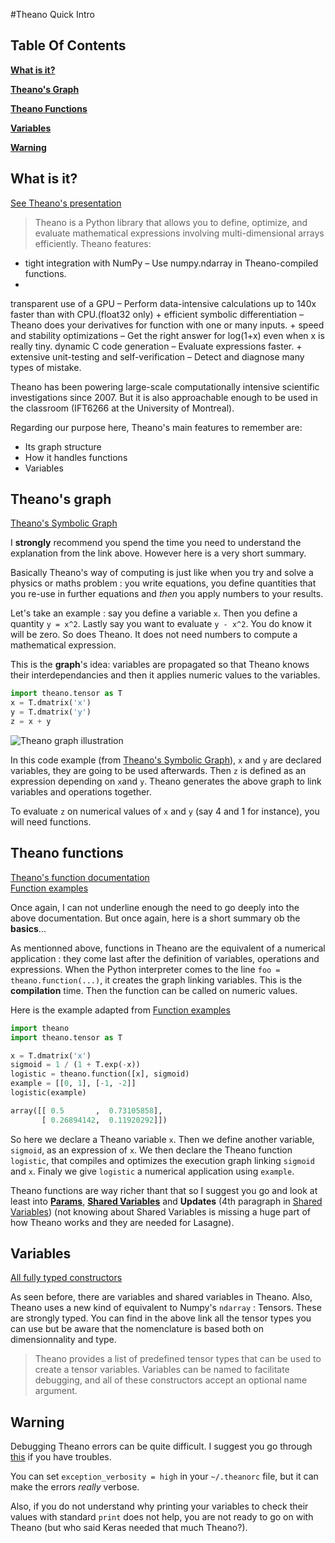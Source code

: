 #Theano Quick Intro

Table Of Contents
---
**[What is it?](#what-is-it)**  

**[Theano's Graph](#theanos-graph)**
  
**[Theano Functions](#theano-functions)**
  
**[Variables](#variables)**
  
**[Warning](#warning)**  

## What is it?
[See Theano's presentation](http://deeplearning.net/software/theano/)

>Theano is a Python library that allows you to define, optimize, and evaluate mathematical expressions involving multi-dimensional arrays efficiently. Theano features:
>
+ tight integration with NumPy – Use numpy.ndarray in Theano-compiled functions.
+ 
transparent use of a GPU – Perform data-intensive calculations up to 140x faster than with CPU.(float32 only)
+ 
efficient symbolic differentiation – Theano does your derivatives for function with one or many inputs.
+ 
speed and stability optimizations – Get the right answer for log(1+x) even when x is really tiny.
dynamic C code generation – Evaluate expressions faster.
+ 
extensive unit-testing and self-verification – Detect and diagnose many types of mistake.
>
Theano has been powering large-scale computationally intensive scientific investigations since 2007. But it is also approachable enough to be used in the classroom (IFT6266 at the University of Montreal).

Regarding our purpose here, Theano's main features to remember are:  

* Its graph structure
* How it handles functions
* Variables

## Theano's graph

[Theano's Symbolic Graph](http://deeplearning.net/software/theano/extending/graphstructures.html#graphstructures)

I **strongly** recommend you spend the time you need to understand the explanation from the link above. However here is a very short summary.

Basically Theano's way of computing is just like when you try and solve a physics or maths problem : you write equations, you define quantities that you re-use in further equations and *then* you apply numbers to your results. 

Let's take an example : say you define a variable `x`. Then you define a quantity `y = x^2`. Lastly say you want to evaluate `y - x^2`. You do know it will be zero. So does Theano. It does not need numbers to compute a mathematical expression.  

This is the **graph**'s idea: variables are propagated so that Theano knows their interdependancies and then it applies numeric values to the variables.  

```python
import theano.tensor as T
x = T.dmatrix('x')
y = T.dmatrix('y')
z = x + y
```
![Theano graph illustration](http://deeplearning.net/software/theano/_images/apply1.png)

In this code example (from [Theano's Symbolic Graph](http://deeplearning.net/software/theano/extending/graphstructures.html#graphstructures)), `x` and `y` are declared variables, they are going to be used afterwards. Then `z` is defined as an expression depending on `x`and `y`. Theano generates the above graph to link variables and operations together.

To evaluate `z` on numerical values of `x` and `y` (say 4 and 1 for instance), you will need functions.

## Theano functions

[Theano's function documentation](http://deeplearning.net/software/theano/library/compile/function.html)  
[Function examples](http://deeplearning.net/software/theano/tutorial/examples.html)

Once again, I can not underline enough the need to go deeply into the above documentation. But once again, here is a short summary ob the **basics**...

As mentionned above, functions in Theano are the equivalent of a numerical application : they come last after the definition of variables, operations and expressions. When the Python interpreter comes to the line `foo = theano.function(...)`, it creates the graph linking variables. This is the **compilation** time. Then the function can be called on numeric values.

Here is the example adapted from [Function examples](http://deeplearning.net/software/theano/tutorial/examples.html)

```python
import theano
import theano.tensor as T

x = T.dmatrix('x')
sigmoid = 1 / (1 + T.exp(-x))
logistic = theano.function([x], sigmoid)
example = [[0, 1], [-1, -2]]
logistic(example)
```
```python
array([[ 0.5       ,  0.73105858],
       [ 0.26894142,  0.11920292]])
```

So here we declare a Theano variable `x`. Then we define another variable, `sigmoid`, as an expression of `x`. We then declare the Theano function `logistic`, that compiles and optimizes the execution graph linking `sigmoid` and `x`. Finaly we give `logistic` a numerical application using `example`.

Theano functions are way richer thant that so I suggest you go and look at least into **[Params](http://deeplearning.net/software/theano/tutorial/examples.html#setting-a-default-value-for-an-argument)**, **[Shared Variables](http://deeplearning.net/software/theano/tutorial/examples.html#using-shared-variables)** and  **Updates** (4th paragraph in [Shared Variables](http://deeplearning.net/software/theano/tutorial/examples.html#using-shared-variables)) (not knowing about Shared Variables is missing a huge part of how Theano works and they are needed for Lasagne).


## Variables

[All fully typed constructors](http://deeplearning.net/software/theano/library/tensor/basic.html#all-fully-typed-constructors)

As seen before, there are variables and shared variables in Theano. Also, Theano uses a new kind of equivalent to Numpy's `ndarray` : Tensors. These are strongly typed. You can find in the above link all the tensor types you can use but be aware that the nomenclature is based both on dimensionnality and type. 

>Theano provides a list of predefined tensor types that can be used to create a tensor variables. Variables can be named to facilitate debugging, and all of these constructors accept an optional name argument.

## Warning
Debugging Theano errors can be quite difficult. I suggest you go through [this](http://deeplearning.net/software/theano/tutorial/debug_faq.html) if you have troubles. 

You can set `exception_verbosity = high` in your `~/.theanorc` file, but it can make the errors *really* verbose.

Also, if you do not understand why printing your variables to check their values with standard `print` does not help, you are not ready to go on with Theano (but who said Keras needed that much Theano?).

